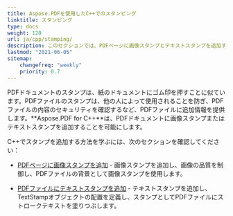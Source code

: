 ```yaml
---
title: Aspose.PDFを使用したC++でのスタンピング
linktitle: スタンピング
type: docs
weight: 120
url: ja/cpp/stamping/
description: このセクションでは、PDFページに画像スタンプとテキストスタンプを追加する方法について説明します。
lastmod: "2021-06-05"
sitemap:
    changefreq: "weekly"
    priority: 0.7
---
```


PDFドキュメントのスタンプは、紙のドキュメントにゴム印を押すことに似ています。PDFファイルのスタンプは、他の人によって使用されることを防ぎ、PDFファイルの内容のセキュリティを確認するなど、PDFファイルに追加情報を提供します。**Aspose.PDF for C++**は、PDFドキュメントに画像スタンプまたはテキストスタンプを追加することを可能にします。

C++でスタンプを追加する方法を学ぶには、次のセクションを確認してください：

- [PDFページに画像スタンプを追加](/pdf/cpp/image-stamps-in-pdf-page/) - 画像スタンプを追加し、画像の品質を制御し、PDFファイルの背景として画像スタンプを使用します。

- [PDFファイルにテキストスタンプを追加](/pdf/cpp/text-stamps-in-the-pdf-file/) - テキストスタンプを追加し、TextStampオブジェクトの配置を定義し、スタンプとしてPDFファイルにストロークテキストを塗りつぶします。